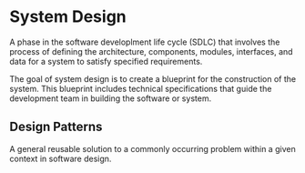 # System Design

A phase in the software developlment life cycle (SDLC) that involves the process of defining the architecture, components, modules, interfaces, and data for a system to satisfy specified requirements.

The goal of system design is to create a blueprint for the construction of the system. This blueprint includes technical specifications that guide the development team in building the software or system.

## Design Patterns

A general reusable solution to a commonly occurring problem within a given context in software design.
